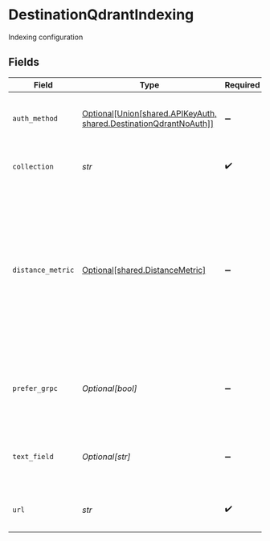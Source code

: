 # DestinationQdrantIndexing

Indexing configuration


## Fields

| Field                                                                                                                                                                                      | Type                                                                                                                                                                                       | Required                                                                                                                                                                                   | Description                                                                                                                                                                                |
| ------------------------------------------------------------------------------------------------------------------------------------------------------------------------------------------ | ------------------------------------------------------------------------------------------------------------------------------------------------------------------------------------------ | ------------------------------------------------------------------------------------------------------------------------------------------------------------------------------------------ | ------------------------------------------------------------------------------------------------------------------------------------------------------------------------------------------ |
| `auth_method`                                                                                                                                                                              | [Optional[Union[shared.APIKeyAuth, shared.DestinationQdrantNoAuth]]](../../models/shared/destinationqdrantauthenticationmethod.md)                                                         | :heavy_minus_sign:                                                                                                                                                                         | Method to authenticate with the Qdrant Instance                                                                                                                                            |
| `collection`                                                                                                                                                                               | *str*                                                                                                                                                                                      | :heavy_check_mark:                                                                                                                                                                         | The collection to load data into                                                                                                                                                           |
| `distance_metric`                                                                                                                                                                          | [Optional[shared.DistanceMetric]](../../models/shared/distancemetric.md)                                                                                                                   | :heavy_minus_sign:                                                                                                                                                                         | The Distance metric used to measure similarities among vectors. This field is only used if the collection defined in the does not exist yet and is created automatically by the connector. |
| `prefer_grpc`                                                                                                                                                                              | *Optional[bool]*                                                                                                                                                                           | :heavy_minus_sign:                                                                                                                                                                         | Whether to prefer gRPC over HTTP. Set to true for Qdrant cloud clusters                                                                                                                    |
| `text_field`                                                                                                                                                                               | *Optional[str]*                                                                                                                                                                            | :heavy_minus_sign:                                                                                                                                                                         | The field in the payload that contains the embedded text                                                                                                                                   |
| `url`                                                                                                                                                                                      | *str*                                                                                                                                                                                      | :heavy_check_mark:                                                                                                                                                                         | Public Endpoint of the Qdrant cluser                                                                                                                                                       |